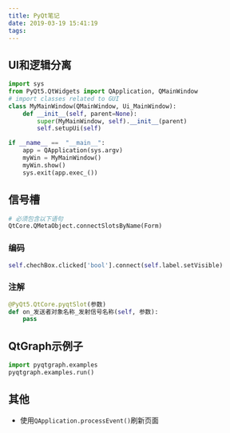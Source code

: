 ```yaml
---
title: PyQt笔记
date: 2019-03-19 15:41:19
tags:
---
```


## UI和逻辑分离

```python
import sys
from PyQt5.QtWidgets import QApplication, QMainWindow
# import classes related to GUI
class MyMainWindow(QMainWindow, Ui_MainWindow):
    def __init__(self, parent=None):
        super(MyMainWindow, self).__init__(parent)
        self.setupUi(self)

if __name__ ==  "__main__":
    app = QApplication(sys.argv)
    myWin = MyMainWindow()
    myWin.show()
    sys.exit(app.exec_())
```

## 信号槽

```python
# 必须包含以下语句
QtCore.QMetaObject.connectSlotsByName(Form)
```

### 编码

```python
self.chechBox.clicked['bool'].connect(self.label.setVisible)
```

### 注解

```python
@PyQt5.QtCore.pyqtSlot(参数)
def on_发送者对象名称_发射信号名称(self, 参数):
    pass
```

## QtGraph示例子

```python
import pyqtgraph.examples
pyqtgraph.examples.run()

```

## 其他

* 使用`QApplication.processEvent()`刷新页面
